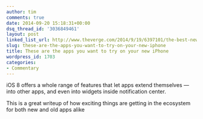 ```yaml
---
author: tim
comments: true
date: 2014-09-20 15:18:31+00:00
dsq_thread_id: '3036849461'
layout: post
linked_list_url: http://www.theverge.com/2014/9/19/6397101/the-best-new-apps-for-iphone-ios-8
slug: these-are-the-apps-you-want-to-try-on-your-new-iphone
title: These are the apps you want to try on your new iPhone
wordpress_id: 1703
categories:
- Commentary
---
```


>  
iOS 8 offers a whole range of features that let apps extend themselves — into
other apps, and even into widgets inside notification center.

This is a great writeup of how exciting things are getting in the ecosystem
for both new and old apps alike